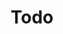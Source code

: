 ---
title: "Todo"
url: /san-carlos-de-bariloche/todo-avenida-exequiel-bustillo-3/
shop: supermercado
---